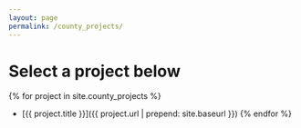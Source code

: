 ```yaml
---
layout: page
permalink: /county_projects/
---
```


# Select a project below

{% for project in site.county_projects %}
* [{{ project.title }}]({{ project.url | prepend: site.baseurl }})
{% endfor %}
